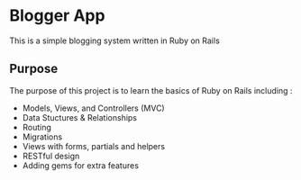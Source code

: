 # Blogger App #

This is a simple blogging system written in Ruby on Rails

## Purpose ##
The purpose of this project is to learn the basics of Ruby on Rails
including :

* Models, Views, and Controllers (MVC)
* Data Stuctures & Relationships
* Routing
* Migrations
* Views with forms, partials and helpers
* RESTful design
* Adding gems for extra features